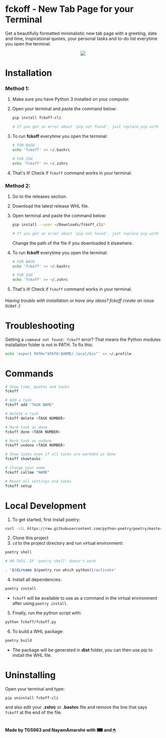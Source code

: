 # fckoff - New Tab Page for your Terminal
Get a beautifully formatted minimalistic new tab page with a greeting, date and time, inspirational quotes, your personal tasks and to-do list everytime you open the terminal.

<p align="center"><img src="https://user-images.githubusercontent.com/25067102/173348894-09190c99-baff-477a-9b48-b4d3cff0f029.gif"></img></center>

# Installation

### Method 1:

1. Make sure you have Python 3 installed on your computer.
2. Open your terminal and paste the command below:

   ```bash
   pip install fckoff-cli

   # If you get an error about 'pip not found', just replace pip with pip3.
   ```
3. To run **fckoff** everytime you open the terminal:
   ```bash
   # FOR BASH
   echo 'fckoff' >> ~/.bashrc
   
   # FOR ZSH
   echo 'fckoff' >> ~/.zshrc
   ```
4. That's it! Check if `fckoff` command works in your terminal.

### Method 2:

1. Go to the releases section.
2. Download the latest release WHL file.
3. Open terminal and paste the command below:

   ```bash
   pip install --user ~/Downloads/fckoff_cli*

   # If you get an error about 'pip not found', just replace pip with pip3.
   ```

   Change the path of the file if you downloaded it elsewhere.
3. To run **fckoff** everytime you open the terminal:
   ```bash
   # FOR BASH
   echo 'fckoff' >> ~/.bashrc
   
   # FOR ZSH
   echo 'fckoff' >> ~/.zshrc
   ```
4. That's it! Check if `fckoff` command works in your terminal.

###### Having trouble with installation or have any ideas? fckoff create an issue ticket :)

# Troubleshooting

Getting a `command not found: fckoff` error? That means the Python modules installation folder is not in PATH.
To fix this:
```bash
echo 'export PATH="$PATH:$HOME/.local/bin"' >> ~/.profile
```

# Commands

```bash
# Show time, quotes and tasks
fckoff

# Add a task
fckoff add "TASK NAME"

# Delete a task
fckoff delete <TASK NUMBER>

# Mark task as done
fckoff done <TASK NUMBER>

# Mark task as undone
fckoff undone <TASK NUMBER>

# Show tasks even if all tasks are markded as done
fckoff showtasks

# Change your name
fckoff callme "NAME"

# Reset all settings and tasks
fckoff setup
```

# Local Development

1. To get started, first install poetry:

```bash
curl -sSL https://raw.githubusercontent.com/python-poetry/poetry/master/get-poetry.py | python -
```

2. Clone this project
3. `cd` to the project directory and run virtual environment:

```bash
poetry shell

# OR THIS, IF 'poetry shell' doesn't work

. "$(dirname $(poetry run which python))/activate"
```

4. Install all dependencies:

```bash
poetry install
```

- `fckoff` will be available to use as a command in the virtual environment after using `poetry install`.

5. Finally, run the python script with:

```bash
python fckoff/fckoff.py
```

6. To build a WHL package:

```bash
poetry build
```

- The package will be generated in **dist** folder, you can then use pip to install the WHL file.

# Uninstalling

Open your terminal and type:

```bash
pip uninstall fckoff-cli
```

and also edit your **.zshrc** or **.bashrc** file and remove the line that says `fckoff` at the end of the file.

#

#### Made by TGS963 and NayamAmarshe with ⌨ and 🖱
